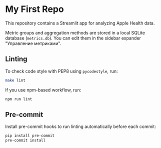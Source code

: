 # My First Repo

This repository contains a Streamlit app for analyzing Apple Health data.

Metric groups and aggregation methods are stored in a local SQLite database
(`metrics.db`). You can edit them in the sidebar expander "Управление
метриками".

## Linting

To check code style with PEP8 using `pycodestyle`, run:

```bash
make lint
```

If you use npm-based workflow, run:

```bash
npm run lint
```

## Pre-commit

Install pre-commit hooks to run linting automatically before each commit:

```bash
pip install pre-commit
pre-commit install
```
